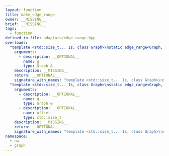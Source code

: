 ```yaml
---
layout: function
title: make_edge_range
owner: __MISSING__
brief: __MISSING__
tags:
  - function
defined_in_file: adaptors/edge_range.hpp
overloads:
  "template <std::size_t... Is, class Graph>\nstatic edge_range<Graph, Is...> make_edge_range(Graph &)":
    arguments:
      - description: __OPTIONAL__
        name: g
        type: Graph &
    description: __MISSING__
    return: __OPTIONAL__
    signature_with_names: "template <std::size_t... Is, class Graph>\nstatic edge_range<Graph, Is...> make_edge_range(Graph & g)"
  "template <std::size_t... Is, class Graph>\nstatic edge_range<Graph, Is...> make_edge_range(Graph &, std::size_t)":
    arguments:
      - description: __OPTIONAL__
        name: g
        type: Graph &
      - description: __OPTIONAL__
        name: offset
        type: std::size_t
    description: __MISSING__
    return: __OPTIONAL__
    signature_with_names: "template <std::size_t... Is, class Graph>\nstatic edge_range<Graph, Is...> make_edge_range(Graph & g, std::size_t offset)"
namespace:
  - nw
  - graph
---
```

